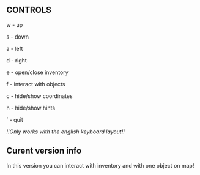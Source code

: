 ## CONTROLS
w - up 

s - down 

a - left 

d - right 

e - open/close inventory

f - interact with objects

c - hide/show coordinates

h - hide/show hints

` - quit 

*!!Only works with the english keyboard layout!!*

## Curent version info
In this version you can interact with inventory
and with one object on map!
